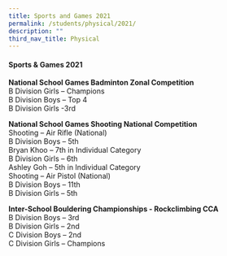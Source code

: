 ```yaml
---
title: Sports and Games 2021
permalink: /students/physical/2021/
description: ""
third_nav_title: Physical
---
```

#### Sports &amp; Games 2021


**National School Games Badminton Zonal Competition**<br>
B Division Girls – Champions<br>
B Division Boys – Top 4<br>
B Division Girls -3rd<br>

**National School Games Shooting National Competition**<br>
Shooting – Air Rifle (National)<br>
B Division Boys – 5th<br>
Bryan Khoo – 7th in Individual Category<br>
B Division Girls – 6th<br>
Ashley Goh – 5th in Individual Category<br>
Shooting – Air Pistol (National)<br>
B Division Boys – 11th<br>
B Division Girls – 5th<br>



**Inter-School Bouldering Championships - Rockclimbing CCA**<br>
B Division Boys – 3rd<br>
B Division Girls – 2nd<br>
C Division Boys – 2nd<br>
C Division Girls – Champions<br>
